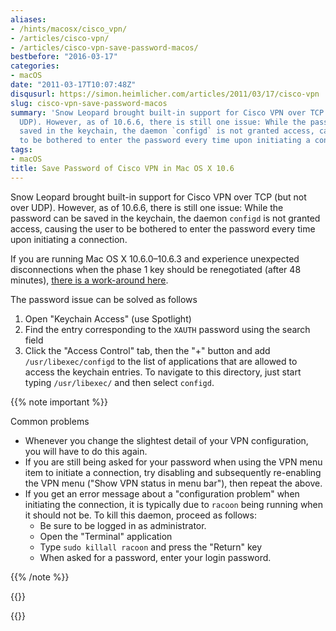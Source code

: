 ```yaml
---
aliases:
- /hints/macosx/cisco_vpn/
- /articles/cisco-vpn/
- /articles/cisco-vpn-save-password-macos/
bestbefore: "2016-03-17"
categories:
- macOS
date: "2011-03-17T10:07:48Z"
disqusurl: https://simon.heimlicher.com/articles/2011/03/17/cisco-vpn
slug: cisco-vpn-save-password-macos
summary: 'Snow Leopard brought built-in support for Cisco VPN over TCP (but not over
  UDP). However, as of 10.6.6, there is still one issue: While the password can be
  saved in the keychain, the daemon `configd` is not granted access, causing the user
  to be bothered to enter the password every time upon initiating a connection'
tags:
- macOS
title: Save Password of Cisco VPN in Mac OS X 10.6
---
```


Snow Leopard brought built-in support for Cisco VPN over TCP (but not over UDP). However, as of 10.6.6, there is still one issue: While the password can be saved in the keychain, the daemon `configd` is not granted access, causing the user to be bothered to enter the password every time upon initiating a connection.

If you are running Mac OS X 10.6.0–10.6.3 and experience unexpected disconnections when the phase 1 key should be renegotiated (after 48 minutes), [there is a work-around here](/technology/fix-cisco-vpn-disconnections-mac-os-x-10.6.0-10.6.3/).

The password issue can be solved as follows

 1. Open "Keychain Access" (use Spotlight)
 2. Find the entry corresponding to the `XAUTH` password using the search field
 3. Click the "Access Control" tab, then the "+" button and add `/usr/libexec/configd` to the list of applications that are allowed to access the keychain entries. To navigate to this directory, just start typing `/usr/libexec/` and then select `configd`.

{{% note important %}}

Common problems

* Whenever you change the slightest detail of your VPN configuration, you will have to do this again.
* If you are still being asked for your password when using the VPN menu item to initiate a connection, try disabling and subsequently re-enabling  the VPN menu ("Show VPN status in menu bar"), then repeat the above.
* If you get an error message about a "configuration problem" when initiating the connection, it is typically due to `racoon` being running when it should not be. To kill this daemon, proceed as follows:
  * Be sure to be logged in as administrator.
  * Open the "Terminal" application
  * Type `sudo killall racoon` and press the "Return" key
  * When asked for a password, enter your login password.

{{% /note %}}

{{<responsive-image caption="Navigating to `/usr/libexec/configd`" resource="images/navigate_to_configd.png" >}}

{{<responsive-image caption="Successfully added `/usr/libexec/configd`'" resource="images/configd_added.png" >}}
